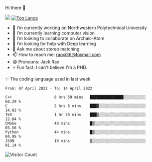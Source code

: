 Hi there 👋

![](https://github-readme-stats.vercel.app/api?username=Raohaocheng)
[![Top Langs](https://github-readme-stats.vercel.app/api/top-langs/?username=Raohaocheng&layout=compact)](https://github.com/anuraghazra/github-readme-stats)

- 🔭 I’m currently working on Northwestern Polytechnical University
- 🌱 I’m currently learning computer vision
- 👯 I’m looking to collaborate on Archaic-Atom
- 🤔 I’m looking for help with Deep learning
- 💬 Ask me about stereo matching
- 📫 How to reach me: raoxi36@foxmail.com
- 😄 Pronouns: Jack Rao
- ⚡ Fun fact: I can't believe I'm a PHD.

✨ The coding language used in last week
<!--START_SECTION:waka-->

```text
From: 07 April 2022 - To: 14 April 2022

C++                   8 hrs 59 mins   ███████████████░░░░░░░░░░   60.29 %
C                     2 hrs 5 mins    ███▓░░░░░░░░░░░░░░░░░░░░░   14.02 %
TeX                   1 hr 55 mins    ███▒░░░░░░░░░░░░░░░░░░░░░   12.84 %
CMake                 49 mins         █▒░░░░░░░░░░░░░░░░░░░░░░░   05.56 %
Python                44 mins         █▒░░░░░░░░░░░░░░░░░░░░░░░   04.95 %
JSON                  10 mins         ▒░░░░░░░░░░░░░░░░░░░░░░░░   01.14 %
```

<!--END_SECTION:waka-->

![Visitor Count](https://profile-counter.glitch.me/Raohaocheng/count.svg)
